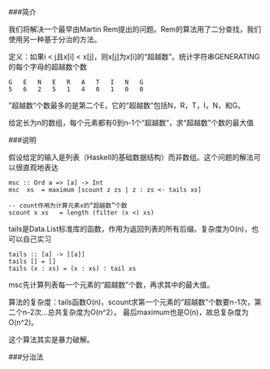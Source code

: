 ###简介

我们将解决一个最早由Martin Rem提出的问题。Rem的算法用了二分查找，我们使用另一种基于分治的方法。

定义：如果i < j且x[i] < x[j]，则x[j]为x[i]的“超越数”。统计字符串GENERATING的每个字母的超越数个数

    G   E   N   E   R   A   T   I   N   G 
    5   6   2   5   1   4   0   1   0   0  
    
”超越数“个数最多的是第二个E，它的“超越数”包括N，R，T，I，N，和G。

给定长为n的数组，每个元素都有0到n-1个“超越数”，求“超越数”个数的最大值


###说明

假设给定的输入是列表（Haskell的基础数据结构）而非数组。这个问题的解法可以很直观地表达

    msc :: Ord a => [a] -> Int 
    msc  xs  = maximum [scount z zs | z : zs <- tails xs] 
    
    -- count作用为计算元素x的“超越数”个数
    scount x xs   = length (filter (x <) xs)  
    

tails是Data.List标准库的函数，作用为返回列表的所有后缀。复杂度为O(n)，也可以自己实习

    tails :: [a] -> [[a]] 
    tails [] = []
    tails (x : xs) = (x : xs) : tail xs 
    
msc先计算列表每一个元素的“超越数”个数，再求其中的最大值。 

算法的复杂度：tails函数O(n)，scount求第一个元素的“超越数”个数要n-1次，第二个n-2次...总共复杂度为O(n^2）。
最后maximum也是O(n)，故总复杂度为O(n^2)。

这个算法其实是暴力破解。


###分治法

